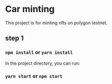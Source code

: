 # Car minting

This project is for minting nfts on polygon testnet.

## step 1

### `npm install` or `yarn install`

In the project directory, you can run:

### `yarn start` or `npm start`
